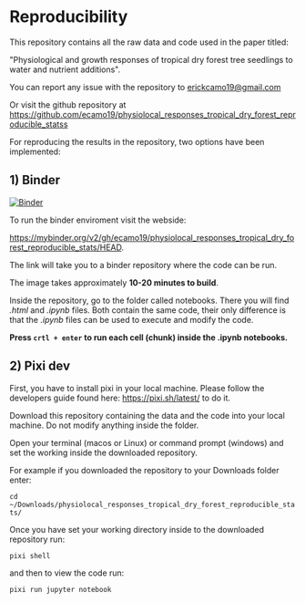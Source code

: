 # Reproducibility

This repository contains all the raw data and code used in the paper titled:

"Physiological and growth responses of tropical dry forest tree seedlings 
to water and nutrient additions".

You can report any issue with the repository to erickcamo19@gmail.com

Or visit the github repository at https://github.com/ecamo19/physiolocal_responses_tropical_dry_forest_reproducible_statss

For reproducing the results in the repository, two options have been implemented: 

## 1) Binder

[![Binder](https://mybinder.org/badge_logo.svg)](https://mybinder.org/v2/gh/ecamo19/physiolocal_responses_tropical_dry_forest_reproducible_stats/HEAD)

To run the binder enviroment visit the webside: 

https://mybinder.org/v2/gh/ecamo19/physiolocal_responses_tropical_dry_forest_reproducible_stats/HEAD. 

The link will take you to a binder repository where the code can be run. 

The image takes approximately __10-20 minutes to build__.

Inside the repository, go to the folder called notebooks. There you will find 
_.html_ and  _.ipynb_ files. Both contain the same code, their only difference 
is that the _.ipynb_ files can be used to execute and modify the code. 

__Press `crtl + enter` to run each cell (chunk) inside the .ipynb notebooks.__

## 2) Pixi dev

First, you have to install pixi in your local machine. Please follow the 
developers guide found here: https://pixi.sh/latest/ to do it. 

Download this repository containing the data and the code into your 
local machine. Do not modify anything inside the folder.

Open your terminal (macos or Linux) or command prompt (windows) and set the 
working inside the downloaded repository.

For example if you downloaded the repository to your Downloads folder enter:

`cd ~/Downloads/physiolocal_responses_tropical_dry_forest_reproducible_stats/`

Once you have set your working directory inside to the downloaded repository run:

`pixi shell`

and then to view the code run: 

`pixi run jupyter notebook`

